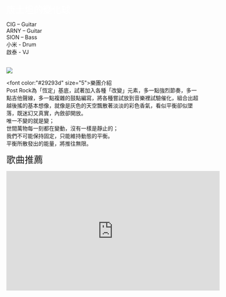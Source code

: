 <body background="https://i.imgur.com/Dp2ZvXr.jpg">

<font color="white" size="5">康士坦的變化球</font>
<p>

CIG – Guitar<br>
ARNY – Guitar<br>
SION – Bass<br>
小米 - Drum<br>
啟泰 - VJ<br>
<br>

<img src="https://i.imgur.com/cmP2cCV.jpg">
<p>

<font color:"#29293d" size="5">樂團介紹</font>
<br>
Post Rock為「恆定」基底，試著加入各種「改變」元素，多一點強烈節奏，多一點吉他聲線，多一點複雜的鼓點編寫，將各種嘗試放到音樂裡試驗催化，組合出超越後搖的基本想像，就像是灰色的天空飄散著淡淡的彩色香氣，看似平衡卻似墜落，既迷幻又真實，內斂卻開放。<br>
唯一不變的就是變；<br>
世間萬物每一刻都在變動，沒有一樣是靜止的；<br>
我們不可能保持固定，只能維持動態的平衡。<br>
平衡所散發出的能量，將推往無限。<br>
<p>

<font size="5">歌曲推薦</font>
<iframe allowfullscreen="" frameborder="0" height="315" src="https://www.youtube.com/embed/NhJCYJs0XIA" width="560"></iframe>
